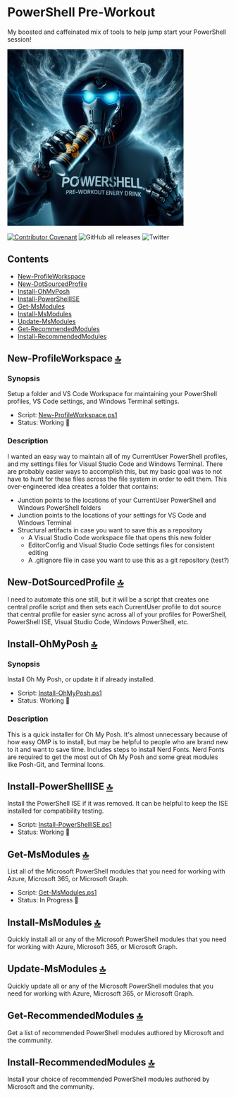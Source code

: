 <a name='top'></a><div id='top' />
# PowerShell Pre-Workout

My boosted and caffeinated mix of tools to help jump start your PowerShell session!

<img src="images/banners/_a57f5485-9e3f-4e3f-9a11-2be1b1ea4179.jpg" alt="An image generated by Bing Image Creator. Prompt: hooded robot hacker wearing a PowerShell shirt, drinking a powerful energy drink with energy swirling around the cup, surrounded by swirling energy, floating in the air, cinematic, hacker professional photography, studio lighting, studio background, advertising photography, intricate details, hyper-detailed, ultra realistic, 8K UHD, PowerShell" width="400" />

[![Contributor Covenant](https://img.shields.io/badge/Contributor%20Covenant-2.1-4baaaa.svg)](code_of_conduct.md)
![GitHub all releases](https://img.shields.io/github/downloads/SamErde/PowerShell-Pre-Workout/total)
![Twitter](https://img.shields.io/twitter/follow/SamErde)

## Contents

- [New-ProfileWorkspace](#newprofileworkspace)
- [New-DotSourcedProfile](#newdotsourcedprofile)
- [Install-OhMyPosh](#installohmyposh)
- [Install-PowerShellISE](#installpowershellise)
- [Get-MsModules](#getmsmodules)
- [Install-MsModules](#installmsmodules)
- [Update-MsModules](#updatemsmodules)
- [Get-RecommendedModules](#getrecommendedmodules)
- [Install-RecommendedModules](#installrecommendedmodules)

<a name="newprofileworkspace"></a><div id='newprofileworkspace' />
## New-ProfileWorkspace [:top:](#top)

### Synopsis

Setup a folder and VS Code Workspace for maintaining your PowerShell profiles, VS Code settings, and Windows Terminal settings.

- Script: [New-ProfileWorkspace.ps1](New-ProfileWorkspace.ps1)
- Status: Working :runner:

### Description

I wanted an easy way to maintain all of my CurrentUser PowerShell profiles, and my settings files for Visual Studio Code and Windows Terminal. There are probably easier ways to accomplish this, but my basic goal was to not have to hunt for these files across the file system in order to edit them. This over-engineered idea creates a folder that contains:

- Junction points to the locations of your CurrentUser PowerShell and Windows PowerShell folders
- Junction points to the locations of your settings for VS Code and Windows Terminal
- Structural artifacts in case you want to save this as a repository
  - A Visual Studio Code workspace file that opens this new folder
  - EditorConfig and Visual Studio Code settings files for consistent editing
  - A .gitignore file in case you want to use this as a git repository (test?)

<a name="newdotsourcedprofile"></a><div id='newdotsourcedprofile' />
## New-DotSourcedProfile [:top:](#top)

I need to automate this one still, but it will be a script that creates one central profile script and then sets each CurrentUser profile to dot source that central profile for easier sync across all of your profiles for PowerShell, PowerShell ISE, Visual Studio Code, Windows PowerShell, etc.

<a name='installohmyposh'></a><div id='installohmyposh' />
## Install-OhMyPosh [:top:](#top)

### Synopsis

Install Oh My Posh, or update it if already installed.

- Script: [Install-OhMyPosh.ps1](Install-OhMyPosh.ps1)
- Status: Working :runner:

### Description

This is a quick installer for Oh My Posh. It's almost unnecessary because of how easy OMP is to install, but may be helpful to people who are brand new to it and want to save time. Includes steps to install Nerd Fonts. Nerd Fonts are required to get the most out of Oh My Posh and some great modules like Posh-Git, and Terminal Icons.

<a name="installpowershellise"></a><div id='installpowershellise' />
## Install-PowerShellISE [:top:](#top)

Install the PowerShell ISE if it was removed. It can be helpful to keep the ISE installed for compatibility testing.

- Script: [Install-PowerShellISE.ps1](Install-PowerShellISE.ps1)
- Status: Working :runner:

<a name="getmsmodules"></a><div id='getmsmodules' />
## Get-MsModules [:top:](#top)

List all of the Microsoft PowerShell modules that you need for working with Azure, Microsoft 365, or Microsoft Graph.

- Script: [Get-MsModules.ps1](Get-MsModules.ps1)
- Status: In Progress :construction_worker:

<a name="installmsmodules"></a><div id='installmsmodules' />
## Install-MsModules [:top:](#top)

Quickly install all or any of the Microsoft PowerShell modules that you need for working with Azure, Microsoft 365, or Microsoft Graph.

<a name="updatemsmodules"></a><div id='updatemsmodules' />
## Update-MsModules [:top:](#top)

Quickly update all or any of the Microsoft PowerShell modules that you need for working with Azure, Microsoft 365, or Microsoft Graph.

<a name="getrecommendedmodules"></a><div id='getrecommendedmodules' />
## Get-RecommendedModules [:top:](#top)

Get a list of recommended PowerShell modules authored by  Microsoft and the community.

<a name="installrecommendedmodules"></a><div id='installrecommendedmodules' />
## Install-RecommendedModules [:top:](#top)

Install your choice of recommended PowerShell modules authored by  Microsoft and the community.
